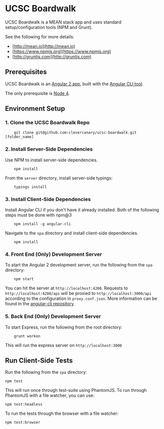 # UCSC Boardwalk

UCSC Boardwalk is a MEAN stack app and uses standard setup/configuration tools (NPM and Grunt).

See the following for more details:

- [http://mean.io](http://mean.io)
- [https://www.npmjs.org](https://www.npmjs.org)
- [http://gruntjs.com](http://gruntjs.com)

## Prerequisites
UCSC Boardwalk is an [Angular 2 app](http://angular.io), built with the [Angular CLI tool](https://github.com/angular/angular-cli).

The only prerequisite is [Node 4](https://nodejs.org/en/blog/release/v4.0.0/).

## Environment Setup

### 1. Clone the UCSC Boardwalk Repo

        git clone git@github.com:clevercanary/ucsc-boardwalk.git [folder_name]


### 2. Install Server-Side Dependencies

Use NPM to install server-side dependencies.

		npm install

From the `server` directory, install server-side typings:

		typings install


### 3. Install Client-Side Dependencies

Install Angular CLI if you don't have it already installed. Both of the following steps must be done with npm@3

		npm install -g angular-cli

Navigate to the `spa` directory and install client-side dependencies.

		npm install

### 4. Front End (Only) Development Server

To start the Angular 2 development server, run the following from the `spa` directory:

		npm start

You can hit the server at `http://localhost:4200`. Requests to `http://localhost:4200/api` will be proxied to `http://localhost:3000/api` according to the configuration in `proxy.conf.json`. More information can be found in the [angular-cli repository](https://github.com/angular/angular-cli).

### 5. Back End (Only) Development Server

To start Express, run the following from the root directory:

		grunt workon

This will run the express server on `http://localhost:3000`

## Run Client-Side Tests

Run the following from the `spa` directory:

	npm test
	
This will run once through test-suite using PhantomJS. To run through PhantomJS with a file watcher, you can use:

    npm test:headless

To run the tests through the browser with a file watcher:

    npm test:browser

